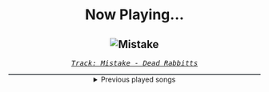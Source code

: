 <div align="center"> 
<h1>Now Playing...</h1>

![Mistake](https://i.scdn.co/image/ab67616d00001e02f53769bbb9b1549ecf29e091)
--
_<samp><a href="https://open.spotify.com/track/5cjG7MZbAzXq4ktDJv8Fja">Track: Mistake - Dead Rabbitts</a></samp>_

<div style="border: 1px #4B5054 solid"></div>
<details>
  <summary>
    Previous played songs
  </summary>
  <table>
    <thead>
      <tr>
        <th>
          Artist
        </th>
        <th>
          Song
        </th>
        <th>
          Link
        </th>
      </tr>
    </thead>
    <tbody>
      <tr><td>Dead Rabbitts</td><td>Mistake</td><td><a href="https://open.spotify.com/track/5cjG7MZbAzXq4ktDJv8Fja">https://open.spotify.com/track/5cjG7MZbAzXq4ktDJv8Fja</a></td></tr><tr><td>Architects</td><td>Elegy</td><td><a href="https://open.spotify.com/track/6Fru9ck2yZQpyLHxSfmasq">https://open.spotify.com/track/6Fru9ck2yZQpyLHxSfmasq</a></td></tr><tr><td>From Fall to Spring</td><td>CAST AWAY</td><td><a href="https://open.spotify.com/track/2o8h7qncZEu24lijXCFW0Q">https://open.spotify.com/track/2o8h7qncZEu24lijXCFW0Q</a></td></tr><tr><td>izzy reign</td><td>The Sunken Place</td><td><a href="https://open.spotify.com/track/0N3fjvconKLtIgYcbCsOcp">https://open.spotify.com/track/0N3fjvconKLtIgYcbCsOcp</a></td></tr><tr><td>izzy reign</td><td>The Sunken Place</td><td><a href="https://open.spotify.com/track/0N3fjvconKLtIgYcbCsOcp">https://open.spotify.com/track/0N3fjvconKLtIgYcbCsOcp</a></td></tr><tr><td>Afterlove</td><td>House of Glass</td><td><a href="https://open.spotify.com/track/0jnZt62lsYPUNlf2btPLoP">https://open.spotify.com/track/0jnZt62lsYPUNlf2btPLoP</a></td></tr><tr><td>Architects</td><td>Broken Mirror</td><td><a href="https://open.spotify.com/track/44TUJhvq8ZSoIO1AzpD6X7">https://open.spotify.com/track/44TUJhvq8ZSoIO1AzpD6X7</a></td></tr><tr><td>Architects</td><td>Broken Mirror</td><td><a href="https://open.spotify.com/track/44TUJhvq8ZSoIO1AzpD6X7">https://open.spotify.com/track/44TUJhvq8ZSoIO1AzpD6X7</a></td></tr><tr><td>Architects</td><td>Broken Mirror</td><td><a href="https://open.spotify.com/track/44TUJhvq8ZSoIO1AzpD6X7">https://open.spotify.com/track/44TUJhvq8ZSoIO1AzpD6X7</a></td></tr><tr><td>Windwaker</td><td>Get Out</td><td><a href="https://open.spotify.com/track/6Tu0awteujRw5KJw9SFx3t">https://open.spotify.com/track/6Tu0awteujRw5KJw9SFx3t</a></td></tr><tr><td>Everrest</td><td>Emergency</td><td><a href="https://open.spotify.com/track/7A5y2PtYus8JtvjDm6IA1A">https://open.spotify.com/track/7A5y2PtYus8JtvjDm6IA1A</a></td></tr><tr><td>Memphis May Fire</td><td>Paralyzed</td><td><a href="https://open.spotify.com/track/5dNqz2N6o1dIWWQKnN6TRE">https://open.spotify.com/track/5dNqz2N6o1dIWWQKnN6TRE</a></td></tr><tr><td>The Funeral Portrait</td><td>Holy Water</td><td><a href="https://open.spotify.com/track/18QBVNdS3BjQqSnN0l6okI">https://open.spotify.com/track/18QBVNdS3BjQqSnN0l6okI</a></td></tr><tr><td>ENMA</td><td>HIER KOMMT ENMA</td><td><a href="https://open.spotify.com/track/26JJme2aLveg6uC6JnXYF3">https://open.spotify.com/track/26JJme2aLveg6uC6JnXYF3</a></td></tr><tr><td>ENMA</td><td>HIER KOMMT ENMA</td><td><a href="https://open.spotify.com/track/26JJme2aLveg6uC6JnXYF3">https://open.spotify.com/track/26JJme2aLveg6uC6JnXYF3</a></td></tr><tr><td>ENMA</td><td>HIER KOMMT ENMA</td><td><a href="https://open.spotify.com/track/26JJme2aLveg6uC6JnXYF3">https://open.spotify.com/track/26JJme2aLveg6uC6JnXYF3</a></td></tr><tr><td>ENMA</td><td>HIER KOMMT ENMA</td><td><a href="https://open.spotify.com/track/26JJme2aLveg6uC6JnXYF3">https://open.spotify.com/track/26JJme2aLveg6uC6JnXYF3</a></td></tr><tr><td>KILL KARL</td><td>I'M A METALHEAD, BITCH!</td><td><a href="https://open.spotify.com/track/38ENlrQMSdDpCBZq7T6xcH">https://open.spotify.com/track/38ENlrQMSdDpCBZq7T6xcH</a></td></tr><tr><td>KILL KARL</td><td>I'M A METALHEAD, BITCH!</td><td><a href="https://open.spotify.com/track/38ENlrQMSdDpCBZq7T6xcH">https://open.spotify.com/track/38ENlrQMSdDpCBZq7T6xcH</a></td></tr><tr><td>KILL KARL</td><td>I'M A METALHEAD, BITCH!</td><td><a href="https://open.spotify.com/track/38ENlrQMSdDpCBZq7T6xcH">https://open.spotify.com/track/38ENlrQMSdDpCBZq7T6xcH</a></td></tr>
    </tbody>
  </table>
</details>

</div>
